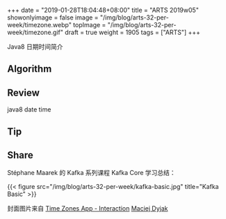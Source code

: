 +++
date = "2019-01-28T18:04:48+08:00"
title = "ARTS 2019w05"
showonlyimage = false
image = "/img/blog/arts-32-per-week/timezone.webp"
topImage = "/img/blog/arts-32-per-week/timezone.gif"
draft = true
weight = 1905
tags = ["ARTS"]
+++

Java8 日期时间简介
<!--more-->

## Algorithm

## Review 

java8 date time

## Tip

## Share

Stéphane Maarek 的 Kafka 系列课程 Kafka Core 学习总结：

{{< figure src="/img/blog/arts-32-per-week/kafka-basic.jpg" title="Kafka Basic" >}}


封面图片来自 [Time Zones App - Interaction](https://dribbble.com/shots/5454099-Time-Zones-App-Interaction) <a href="https://dribbble.com/mac_yjak"><i class="fa fa-dribbble" aria-hidden="true"></i> Maciej Dyjak</a>
